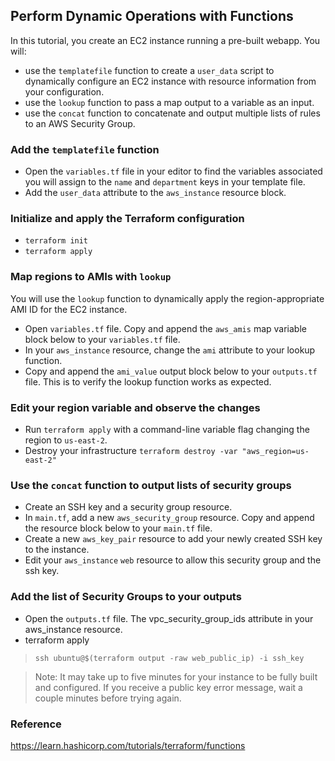 ## Perform Dynamic Operations with Functions
In this tutorial, you create an EC2 instance running a pre-built webapp. You will:
* use the `templatefile` function to create a `user_data` script to dynamically configure an EC2 instance with resource information from your configuration.
* use the `lookup` function to pass a map output to a variable as an input.
* use the `concat` function to concatenate and output multiple lists of rules to an AWS Security Group.

### Add the `templatefile` function
- Open the `variables.tf` file in your editor to find the variables associated you will assign to the `name` and `department` keys in your template file.
- Add the `user_data` attribute to the `aws_instance` resource block.

### Initialize and apply the Terraform configuration
- `terraform init`
- `terraform apply`

### Map regions to AMIs with `lookup`
You will use the `lookup` function to dynamically apply the region-appropriate AMI ID for the EC2 instance.
- Open `variables.tf` file. Copy and append the `aws_amis` map variable block below to your `variables.tf` file.
- In your `aws_instance` resource, change the `ami` attribute to your lookup function.
- Copy and append the `ami_value` output block below to your `outputs.tf` file. This is to verify the lookup function works as expected.

### Edit your region variable and observe the changes
- Run `terraform apply` with a command-line variable flag changing the region to `us-east-2`.
- Destroy your infrastructure `terraform destroy -var "aws_region=us-east-2"`

### Use the `concat` function to output lists of security groups
- Create an SSH key and a security group resource.
- In `main.tf`, add a new `aws_security_group` resource. Copy and append the resource block below to your `main.tf` file.
- Create a new `aws_key_pair` resource to add your newly created SSH key to the instance. 
- Edit your `aws_instance` `web` resource to allow this security group and the ssh key.

### Add the list of Security Groups to your outputs
- Open the `outputs.tf` file. The vpc_security_group_ids attribute in your aws_instance resource.
- terraform apply
> `ssh ubuntu@$(terraform output -raw web_public_ip) -i ssh_key`

> Note: It may take up to five minutes for your instance to be fully built and configured. If you receive a public key error message, wait a couple minutes before trying again.

### Reference
https://learn.hashicorp.com/tutorials/terraform/functions